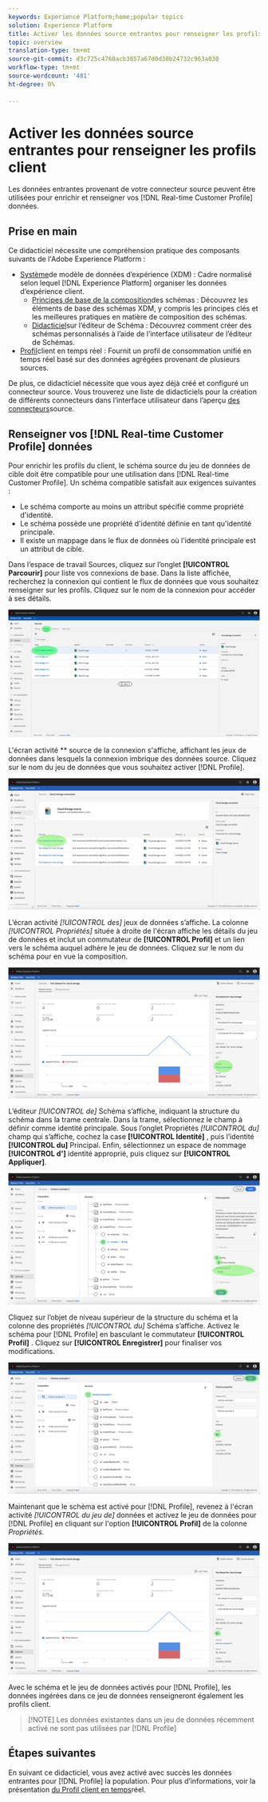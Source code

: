 ```yaml
---
keywords: Experience Platform;home;popular topics
solution: Experience Platform
title: Activer les données source entrantes pour renseigner les profils client
topic: overview
translation-type: tm+mt
source-git-commit: d3c725c4760acb3857a67d0d30b24732c963a030
workflow-type: tm+mt
source-wordcount: '481'
ht-degree: 0%

---
```



# Activer les données source entrantes pour renseigner les profils client

Les données entrantes provenant de votre connecteur source peuvent être utilisées pour enrichir et renseigner vos [!DNL Real-time Customer Profile] données.

## Prise en main

Ce didacticiel nécessite une compréhension pratique des composants suivants de l&#39;Adobe Experience Platform :

- [Système](../../../xdm/home.md)de modèle de données d’expérience (XDM) : Cadre normalisé selon lequel [!DNL Experience Platform] organiser les données d’expérience client.
   - [Principes de base de la composition](../../../xdm/schema/composition.md)des schémas : Découvrez les éléments de base des schémas XDM, y compris les principes clés et les meilleures pratiques en matière de composition des schémas.
   - [Didacticiel](../../../xdm/tutorials/create-schema-ui.md)sur l’éditeur de Schéma : Découvrez comment créer des schémas personnalisés à l’aide de l’interface utilisateur de l’éditeur de Schémas.
- [Profil](../../../profile/home.md)client en temps réel : Fournit un profil de consommation unifié en temps réel basé sur des données agrégées provenant de plusieurs sources.

De plus, ce didacticiel nécessite que vous ayez déjà créé et configuré un connecteur source.  Vous trouverez une liste de didacticiels pour la création de différents connecteurs dans l’interface utilisateur dans l’aperçu [des connecteurs](../../home.md)source.

## Renseigner vos [!DNL Real-time Customer Profile] données

Pour enrichir les profils du client, le schéma source du jeu de données de cible doit être compatible pour une utilisation dans [!DNL Real-time Customer Profile]. Un schéma compatible satisfait aux exigences suivantes :

- Le schéma comporte au moins un attribut spécifié comme propriété d&#39;identité.
- Le schéma possède une propriété d&#39;identité définie en tant qu&#39;identité principale.
- Il existe un mappage dans le flux de données où l&#39;identité principale est un attribut de cible.

Dans l’espace de travail Sources, cliquez sur l’onglet **[!UICONTROL Parcourir]** pour liste vos connexions de base. Dans la liste affichée, recherchez la connexion qui contient le flux de données que vous souhaitez renseigner sur les profils. Cliquez sur le nom de la connexion pour accéder à ses détails.

![](../../images/tutorials/dataflow/cloud-storage/batch/browse.png)

L&#39;écran activité ** source de la connexion s&#39;affiche, affichant les jeux de données dans lesquels la connexion imbrique des données source. Cliquez sur le nom du jeu de données que vous souhaitez activer [!DNL Profile].

![](../../images/tutorials/dataflow/cloud-storage/batch/dataset-dataflow.png)

L’écran activité *[!UICONTROL des]* jeux de données s’affiche. La colonne *[!UICONTROL Propriétés]* située à droite de l&#39;écran affiche les détails du jeu de données et inclut un commutateur de **[!UICONTROL Profil]** et un lien vers le schéma auquel adhère le jeu de données. Cliquez sur le nom du schéma pour en vue la composition.

![](../../images/tutorials/dataflow/cloud-storage/batch/select-dataset-schema.png)

L’éditeur *[!UICONTROL de]* Schéma s’affiche, indiquant la structure du schéma dans la trame centrale. Dans la trame, sélectionnez le champ à définir comme identité principale. Sous l’onglet Propriétés *[!UICONTROL du]* champ qui s’affiche, cochez la case **[!UICONTROL Identité]** , puis l’identité **[!UICONTROL du]** Principal. Enfin, sélectionnez un espace de nommage **[!UICONTROL d&#39;]** identité approprié, puis cliquez sur **[!UICONTROL Appliquer]**.

![](../../images/tutorials/dataflow/cloud-storage/batch/set-schema-identity.png)

Cliquez sur l’objet de niveau supérieur de la structure du schéma et la colonne des propriétés *[!UICONTROL du]* Schéma s’affiche. Activez le schéma pour [!DNL Profile] en basculant le commutateur **[!UICONTROL Profil]** . Cliquez sur **[!UICONTROL Enregistrer]** pour finaliser vos modifications.

![](../../images/tutorials/dataflow/cloud-storage/batch/enable-profile.png)

Maintenant que le schéma est activé pour [!DNL Profile], revenez à l&#39;écran activité *[!UICONTROL du jeu de]* données et activez le jeu de données pour [!DNL Profile] en cliquant sur l&#39;option **[!UICONTROL Profil]** de la colonne *Propriétés.*

![](../../images/tutorials/dataflow/cloud-storage/batch/enable-dataset-profile.png)

Avec le schéma et le jeu de données activés pour [!DNL Profile], les données ingérées dans ce jeu de données renseigneront également les profils client.

>[!NOTE] Les données existantes dans un jeu de données récemment activé ne sont pas utilisées par [!DNL Profile]

## Étapes suivantes

En suivant ce didacticiel, vous avez activé avec succès les données entrantes pour [!DNL Profile] la population. Pour plus d’informations, voir la présentation [du Profil client en temps](../../../profile/home.md)réel.